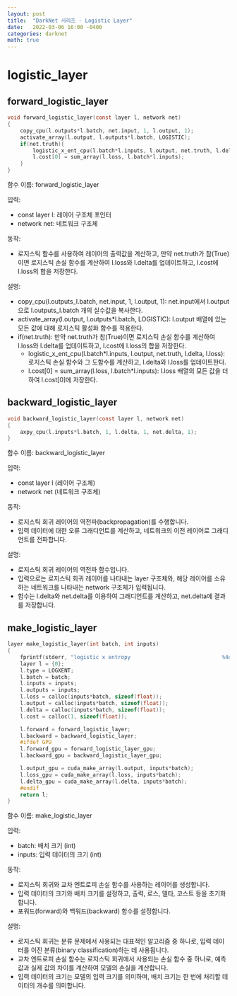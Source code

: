 ```yaml
---
layout: post
title:  "DarkNet 시리즈 - Logistic Layer"
date:   2022-03-06 16:00 -0400
categories: darknet
math: true
---
```


# logistic\_layer

## forward\_logistic\_layer

```c
void forward_logistic_layer(const layer l, network net)
{
    copy_cpu(l.outputs*l.batch, net.input, 1, l.output, 1);
    activate_array(l.output, l.outputs*l.batch, LOGISTIC);
    if(net.truth){
        logistic_x_ent_cpu(l.batch*l.inputs, l.output, net.truth, l.delta, l.loss);
        l.cost[0] = sum_array(l.loss, l.batch*l.inputs);
    }
}
```

함수 이름: forward\_logistic\_layer

입력:

* const layer l: 레이어 구조체 포인터
* network net: 네트워크 구조체

동작:&#x20;

* 로지스틱 함수를 사용하여 레이어의 출력값을 계산하고, 만약 net.truth가 참(True)이면 로지스틱 손실 함수를 계산하여 l.loss와 l.delta를 업데이트하고, l.cost에 l.loss의 합을 저장한다.

설명:

* copy\_cpu(l.outputs_l.batch, net.input, 1, l.output, 1): net.input에서 l.output으로 l.outputs_l.batch 개의 실수값을 복사한다.
* activate\_array(l.output, l.outputs\*l.batch, LOGISTIC): l.output 배열에 있는 모든 값에 대해 로지스틱 활성화 함수를 적용한다.
* if(net.truth): 만약 net.truth가 참(True)이면 로지스틱 손실 함수를 계산하여 l.loss와 l.delta를 업데이트하고, l.cost에 l.loss의 합을 저장한다.
  * logistic\_x\_ent\_cpu(l.batch\*l.inputs, l.output, net.truth, l.delta, l.loss): 로지스틱 손실 함수와 그 도함수를 계산하고, l.delta와 l.loss를 업데이트한다.
  * l.cost\[0] = sum\_array(l.loss, l.batch\*l.inputs): l.loss 배열의 모든 값을 더하여 l.cost\[0]에 저장한다.



## backward\_logistic\_layer

```c
void backward_logistic_layer(const layer l, network net)
{
    axpy_cpu(l.inputs*l.batch, 1, l.delta, 1, net.delta, 1);
}
```

함수 이름: backward\_logistic\_layer

입력:&#x20;

* const layer l (레이어 구조체)
* network net (네트워크 구조체)

동작:&#x20;

* 로지스틱 회귀 레이어의 역전파(backpropagation)를 수행합니다.&#x20;
* 입력 데이터에 대한 오류 그래디언트를 계산하고, 네트워크의 이전 레이어로 그래디언트를 전파합니다.

설명:&#x20;

* 로지스틱 회귀 레이어의 역전파 함수입니다.&#x20;
* 입력으로는 로지스틱 회귀 레이어를 나타내는 layer 구조체와, 해당 레이어를 소유하는 네트워크를 나타내는 network 구조체가 입력됩니다.&#x20;
* 함수는 l.delta와 net.delta를 이용하여 그래디언트를 계산하고, net.delta에 결과를 저장합니다.



## make\_logistic\_layer

```c
layer make_logistic_layer(int batch, int inputs)
{
    fprintf(stderr, "logistic x entropy                             %4d\n",  inputs);
    layer l = {0};
    l.type = LOGXENT;
    l.batch = batch;
    l.inputs = inputs;
    l.outputs = inputs;
    l.loss = calloc(inputs*batch, sizeof(float));
    l.output = calloc(inputs*batch, sizeof(float));
    l.delta = calloc(inputs*batch, sizeof(float));
    l.cost = calloc(1, sizeof(float));

    l.forward = forward_logistic_layer;
    l.backward = backward_logistic_layer;
    #ifdef GPU
    l.forward_gpu = forward_logistic_layer_gpu;
    l.backward_gpu = backward_logistic_layer_gpu;

    l.output_gpu = cuda_make_array(l.output, inputs*batch);
    l.loss_gpu = cuda_make_array(l.loss, inputs*batch);
    l.delta_gpu = cuda_make_array(l.delta, inputs*batch);
    #endif
    return l;
}
```

함수 이름: make\_logistic\_layer

입력:

* batch: 배치 크기 (int)
* inputs: 입력 데이터의 크기 (int)

동작:

* 로지스틱 회귀와 교차 엔트로피 손실 함수를 사용하는 레이어를 생성합니다.
* 입력 데이터의 크기와 배치 크기를 설정하고, 출력, 로스, 델타, 코스트 등을 초기화합니다.
* 포워드(forward)와 백워드(backward) 함수를 설정합니다.

설명:

* 로지스틱 회귀는 분류 문제에서 사용되는 대표적인 알고리즘 중 하나로, 입력 데이터를 이진 분류(binary classification)하는 데 사용됩니다.
* 교차 엔트로피 손실 함수는 로지스틱 회귀에서 사용되는 손실 함수 중 하나로, 예측 값과 실제 값의 차이를 계산하여 모델의 손실을 계산합니다.
* 입력 데이터의 크기는 모델의 입력 크기를 의미하며, 배치 크기는 한 번에 처리할 데이터의 개수를 의미합니다.
